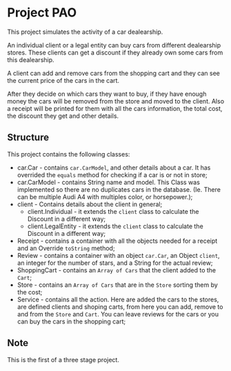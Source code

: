 # Project PAO

This project simulates the activity of a car dealearship.

An individual client or a legal entity can buy cars from different dealearship stores. These clients can get a discount if they already own some cars from this dealearship.

A client can add and remove cars from the shopping cart and they can see the current price of the cars in the cart.

After they decide on which cars they want to buy, if they have enough money the cars will be removed from the store and moved to the client. Also a receipt will be printed for them with all the cars information, the total cost, the discount they get and other details.

## Structure

This project contains the following classes:
* car.Car - contains `car.CarModel`, and other details about a car. It has overrided the `equals` method for checking if a car is or not in store;
* car.CarModel - contains String name and model. This Class was implemented so there are no duplicates cars in the database. (Ie. There can be multiple Audi A4 with multiples color, or horsepower.);
* client - Contains details about the client in general;
    * client.Individual - it extends the `client` class to calculate the Discount in a different way;
    * client.LegalEntity - it extends the `client` class to calculate the Discount in a different way;
* Receipt - contains a container with all the objects needed for a receipt and an Override `toString` method;
* Review - contains a container with an object `car.Car`, an Object `client`, an integer for the number of stars, and a String for the actual review;
* ShoppingCart - contains an `Array of Cars` that the client added to the `Cart`;
* Store - contains an `Array of Cars` that are in the `Store` sorting them by the cost;
* Service - contains all the action. Here are added the cars to the stores, are defined clients and shoping carts, from here you can add, remove to and from the `Store` and `Cart`. You can leave reviews for the cars or you can buy the cars in the shopping cart;

## Note

This is the first of a three stage project.
